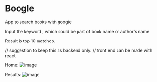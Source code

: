 # Boogle
App to search books with google

Input the keyword , which could be part of book name or author's name

Result is top 10 matches.

// suggestion to keep this as backend only.
// front end can be made with react

Home:
![image](https://user-images.githubusercontent.com/23361845/194761252-983c55c9-3f5c-4c22-85e0-87fbe95cc7ce.png)

Results:
![image](https://user-images.githubusercontent.com/23361845/194761364-ff8a9d42-23a6-4d2f-98cc-07678160a078.png)
